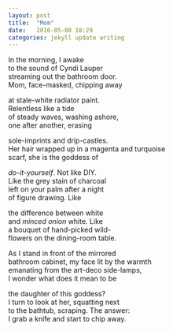 ```yaml
---
layout: post
title:  "Mom"
date:   2016-05-08 18:29
categories: jekyll update writing
---
```

In the morning, I awake  
to the sound of Cyndi Lauper  
streaming out the bathroom door.  
Mom, face-masked, chipping away  

at stale-white radiator paint.  
Relentless like a tide   
of steady waves, washing ashore,  
one after another, erasing  

sole-imprints and drip-castles.  
Her hair wrapped up in 
a magenta and turquoise   
scarf, she is the goddess of  

*do-it-yourself*. Not like DIY.  
Like the grey stain of charcoal  
left on your palm after a night  
of figure drawing. Like   

the difference between white   
and *minced onion* white. Like  
a bouquet of hand-picked wild-  
flowers on the dining-room table.   

As I stand in front of the mirrored  
bathroom cabinet, my face lit by the warmth  
emanating from the art-deco side-lamps,  
I wonder what does it mean to be  

the daughter of this goddess?  
I turn to look at her, squatting next  
to the bathtub, scraping. The answer:  
I grab a knife and start to chip away.  
